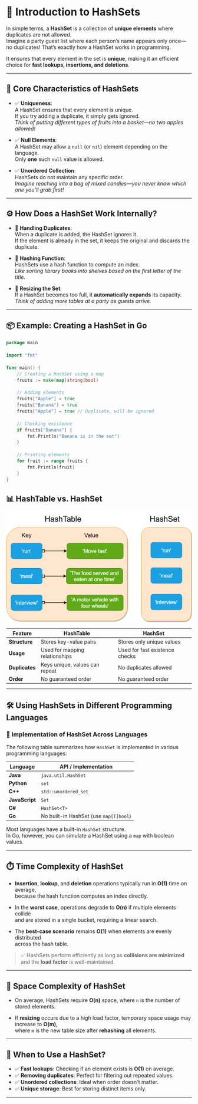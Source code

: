 # 🧠 Introduction to HashSets

In simple terms, a **HashSet** is a collection of **unique elements** where duplicates are not allowed.  
Imagine a party guest list where each person’s name appears only once—no duplicates! That’s exactly how a HashSet works in programming.

It ensures that every element in the set is **unique**, making it an efficient choice for **fast lookups, insertions, and deletions**.

---

## 🔑 Core Characteristics of HashSets

- ✅ **Uniqueness**:  
  A HashSet ensures that every element is unique.  
  If you try adding a duplicate, it simply gets ignored.  
  _Think of putting different types of fruits into a basket—no two apples allowed!_

- ✅ **Null Elements**:  
  A HashSet may allow a `null` (or `nil`) element depending on the language.  
  Only **one** such `null` value is allowed.

- ✅ **Unordered Collection**:  
  HashSets do not maintain any specific order.  
  _Imagine reaching into a bag of mixed candies—you never know which one you’ll grab first!_

---

## ⚙️ How Does a HashSet Work Internally?

- 🔹 **Handling Duplicates**:  
  When a duplicate is added, the HashSet ignores it.  
  If the element is already in the set, it keeps the original and discards the duplicate.

- 🔹 **Hashing Function**:  
  HashSets use a hash function to compute an index.  
  _Like sorting library books into shelves based on the first letter of the title._

- 🔹 **Resizing the Set**:  
  If a HashSet becomes too full, it **automatically expands** its capacity.  
  _Think of adding more tables at a party as guests arrive._

---

## 📦 Example: Creating a HashSet in Go

```go
package main

import "fmt"

func main() {
    // Creating a HashSet using a map
    fruits := make(map[string]bool)

    // Adding elements
    fruits["Apple"] = true
    fruits["Banana"] = true
    fruits["Apple"] = true // Duplicate, will be ignored

    // Checking existence
    if fruits["Banana"] {
        fmt.Println("Banana is in the set")
    }

    // Printing elements
    for fruit := range fruits {
        fmt.Println(fruit)
    }
}
```

## 📊 HashTable vs. HashSet

![alt text](image.png)

| Feature     | HashTable                    | HashSet                         |
|-------------|------------------------------|----------------------------------|
| **Structure**   | Stores key-value pairs        | Stores only unique values         |
| **Usage**       | Used for mapping relationships | Used for fast existence checks    |
| **Duplicates**  | Keys unique, values can repeat | No duplicates allowed             |
| **Order**       | No guaranteed order           | No guaranteed order               |

---

## 🛠️ Using HashSets in Different Programming Languages

### 🔧 Implementation of HashSet Across Languages

The following table summarizes how `HashSet` is implemented in various programming languages:

| Language     | API / Implementation                        |
|--------------|----------------------------------------------|
| **Java**     | `java.util.HashSet`                          |
| **Python**   | `set`                                        |
| **C++**      | `std::unordered_set`                         |
| **JavaScript** | `Set`                                     |
| **C#**       | `HashSet<T>`                                 |
| **Go**       | No built-in HashSet (use `map[T]bool`)       |

Most languages have a built-in `HashSet` structure.  
In Go, however, you can simulate a HashSet using a `map` with boolean values.

---

## ⏱️ Time Complexity of HashSet

- **Insertion**, **lookup**, and **deletion** operations typically run in **O(1)** time on average,  
  because the hash function computes an index directly.

- In the **worst case**, operations degrade to **O(n)** if multiple elements collide  
  and are stored in a single bucket, requiring a linear search.

- The **best-case scenario** remains **O(1)** when elements are evenly distributed  
  across the hash table.

> ✅ HashSets perform efficiently as long as **collisions are minimized** and the **load factor** is well-maintained.

---

## 🧠 Space Complexity of HashSet

- On average, HashSets require **O(n)** space, where `n` is the number of stored elements.

- If **resizing** occurs due to a high load factor, temporary space usage may increase to **O(m)**,  
  where `m` is the new table size after **rehashing** all elements.

---

## 🚀 When to Use a HashSet?

- ✅ **Fast lookups**: Checking if an element exists is **O(1)** on average.
- ✅ **Removing duplicates**: Perfect for filtering out repeated values.
- ✅ **Unordered collections**: Ideal when order doesn't matter.
- ✅ **Unique storage**: Best for storing distinct items only.

---




